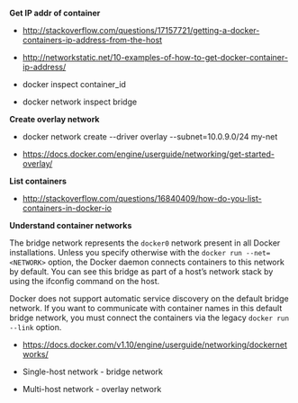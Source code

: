 **Get IP addr of container**

- http://stackoverflow.com/questions/17157721/getting-a-docker-containers-ip-address-from-the-host

- http://networkstatic.net/10-examples-of-how-to-get-docker-container-ip-address/

- docker inspect container_id

- docker network inspect bridge

**Create overlay network**

- docker network create --driver overlay --subnet=10.0.9.0/24 my-net

- https://docs.docker.com/engine/userguide/networking/get-started-overlay/

**List containers**

- http://stackoverflow.com/questions/16840409/how-do-you-list-containers-in-docker-io

**Understand container networks**

The bridge network represents the ```docker0``` network present in all Docker installations. Unless you specify otherwise with the ```docker run --net=<NETWORK>``` option, the Docker daemon connects containers to this network by default. You can see this bridge as part of a host’s network stack by using the ifconfig command on the host.

Docker does not support automatic service discovery on the default bridge network. If you want to communicate with container names in this default bridge network, you must connect the containers via the legacy ```docker run --link``` option.

- https://docs.docker.com/v1.10/engine/userguide/networking/dockernetworks/

- Single-host network - bridge network
- Multi-host network - overlay network






